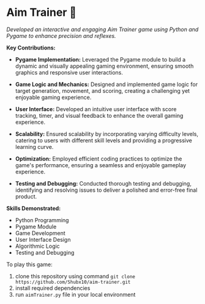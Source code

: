 # Aim Trainer 🎯
*Developed an interactive and engaging Aim Trainer game using Python and Pygame to enhance precision and reflexes.*

**Key Contributions:**
- **Pygame Implementation:** Leveraged the Pygame module to build a dynamic and visually appealing gaming environment, ensuring smooth graphics and responsive user interactions.
  
- **Game Logic and Mechanics:** Designed and implemented game logic for target generation, movement, and scoring, creating a challenging yet enjoyable gaming experience.

- **User Interface:** Developed an intuitive user interface with score tracking, timer, and visual feedback to enhance the overall gaming experience.

- **Scalability:** Ensured scalability by incorporating varying difficulty levels, catering to users with different skill levels and providing a progressive learning curve.

- **Optimization:** Employed efficient coding practices to optimize the game's performance, ensuring a seamless and enjoyable gameplay experience.

- **Testing and Debugging:** Conducted thorough testing and debugging, identifying and resolving issues to deliver a polished and error-free final product.

**Skills Demonstrated:**
- Python Programming
- Pygame Module
- Game Development
- User Interface Design
- Algorithmic Logic
- Testing and Debugging

To play this game:<br>

1. clone this repository using command ```git clone https://github.com/Shubx10/aim-trainer.git```
2. install required dependencies
3. run ```aimTrainer.py``` file in your local environment

